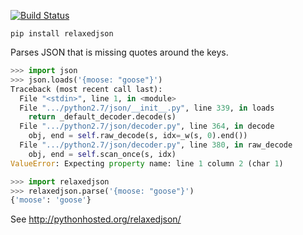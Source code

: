 [![Build Status](https://travis-ci.org/simon-engledew/sshim.svg?branch=master)](https://travis-ci.org/simon-engledew/sshim)

```
pip install relaxedjson
```

Parses JSON that is missing quotes around the keys.

```python
>>> import json
>>> json.loads('{moose: "goose"}')
Traceback (most recent call last):
  File "<stdin>", line 1, in <module>
  File ".../python2.7/json/__init__.py", line 339, in loads
    return _default_decoder.decode(s)
  File ".../python2.7/json/decoder.py", line 364, in decode
    obj, end = self.raw_decode(s, idx=_w(s, 0).end())
  File ".../python2.7/json/decoder.py", line 380, in raw_decode
    obj, end = self.scan_once(s, idx)
ValueError: Expecting property name: line 1 column 2 (char 1)

>>> import relaxedjson
>>> relaxedjson.parse('{moose: "goose"}')
{'moose': 'goose'}
```

See http://pythonhosted.org/relaxedjson/